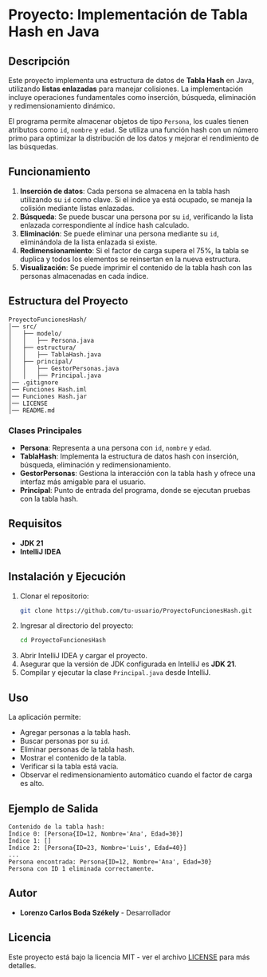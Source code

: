 # Proyecto: Implementación de Tabla Hash en Java

## Descripción

Este proyecto implementa una estructura de datos de **Tabla Hash** en Java, utilizando **listas enlazadas** para manejar colisiones. La implementación incluye operaciones fundamentales como inserción, búsqueda, eliminación y redimensionamiento dinámico.

El programa permite almacenar objetos de tipo `Persona`, los cuales tienen atributos como `id`, `nombre` y `edad`. Se utiliza una función hash con un número primo para optimizar la distribución de los datos y mejorar el rendimiento de las búsquedas.

## Funcionamiento

1. **Inserción de datos**: Cada persona se almacena en la tabla hash utilizando su `id` como clave. Si el índice ya está ocupado, se maneja la colisión mediante listas enlazadas.
2. **Búsqueda**: Se puede buscar una persona por su `id`, verificando la lista enlazada correspondiente al índice hash calculado.
3. **Eliminación**: Se puede eliminar una persona mediante su `id`, eliminándola de la lista enlazada si existe.
4. **Redimensionamiento**: Si el factor de carga supera el 75%, la tabla se duplica y todos los elementos se reinsertan en la nueva estructura.
5. **Visualización**: Se puede imprimir el contenido de la tabla hash con las personas almacenadas en cada índice.

## Estructura del Proyecto

```
ProyectoFuncionesHash/
│── src/
│   ├── modelo/
│   │   ├── Persona.java
│   ├── estructura/
│   │   ├── TablaHash.java
│   ├── principal/
│   │   ├── GestorPersonas.java
│   │   ├── Principal.java
│── .gitignore
│── Funciones Hash.iml
│── Funciones Hash.jar
│── LICENSE
│── README.md
```

### Clases Principales

- **Persona**: Representa a una persona con `id`, `nombre` y `edad`.
- **TablaHash**: Implementa la estructura de datos hash con inserción, búsqueda, eliminación y redimensionamiento.
- **GestorPersonas**: Gestiona la interacción con la tabla hash y ofrece una interfaz más amigable para el usuario.
- **Principal**: Punto de entrada del programa, donde se ejecutan pruebas con la tabla hash.

## Requisitos

- **JDK 21**
- **IntelliJ IDEA**

## Instalación y Ejecución

1. Clonar el repositorio:
   ```sh
   git clone https://github.com/tu-usuario/ProyectoFuncionesHash.git
   ```
2. Ingresar al directorio del proyecto:
   ```sh
   cd ProyectoFuncionesHash
   ```
3. Abrir IntelliJ IDEA y cargar el proyecto.
4. Asegurar que la versión de JDK configurada en IntelliJ es **JDK 21**.
5. Compilar y ejecutar la clase `Principal.java` desde IntelliJ.

## Uso

La aplicación permite:

- Agregar personas a la tabla hash.
- Buscar personas por su `id`.
- Eliminar personas de la tabla hash.
- Mostrar el contenido de la tabla.
- Verificar si la tabla está vacía.
- Observar el redimensionamiento automático cuando el factor de carga es alto.

## Ejemplo de Salida

```
Contenido de la tabla hash:
Índice 0: [Persona{ID=12, Nombre='Ana', Edad=30}]
Índice 1: []
Índice 2: [Persona{ID=23, Nombre='Luis', Edad=40}]
...
Persona encontrada: Persona{ID=12, Nombre='Ana', Edad=30}
Persona con ID 1 eliminada correctamente.
```

## Autor

- **Lorenzo Carlos Boda Székely** - Desarrollador

## Licencia

Este proyecto está bajo la licencia MIT - ver el archivo [LICENSE](LICENSE) para más detalles.